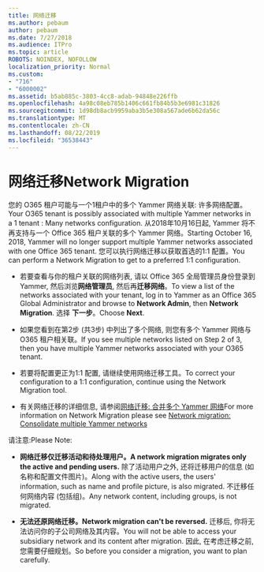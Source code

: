```yaml
---
title: 网络迁移
ms.author: pebaum
author: pebaum
ms.date: 7/27/2018
ms.audience: ITPro
ms.topic: article
ROBOTS: NOINDEX, NOFOLLOW
localization_priority: Normal
ms.custom:
- "716"
- "6000002"
ms.assetid: b5ab885c-3803-4cc8-adab-94848e226ffb
ms.openlocfilehash: 4a98c08eb785b1406c661fb84b5b3e6981c31826
ms.sourcegitcommit: 1d98db8acb9959aba3b5e308a567ade6b62da56c
ms.translationtype: MT
ms.contentlocale: zh-CN
ms.lasthandoff: 08/22/2019
ms.locfileid: "36538443"
---
```

# <a name="network-migration"></a><span data-ttu-id="90a3f-102">网络迁移</span><span class="sxs-lookup"><span data-stu-id="90a3f-102">Network Migration</span></span>

<span data-ttu-id="90a3f-103">您的 O365 租户可能与一个1租户中的多个 Yammer 网络关联: 许多网络配置。</span><span class="sxs-lookup"><span data-stu-id="90a3f-103">Your O365 tenant is possibly associated with multiple Yammer networks in a 1 tenant : Many networks configuration.</span></span> <span data-ttu-id="90a3f-104">从2018年10月16日起, Yammer 将不再支持与一个 Office 365 租户关联的多个 Yammer 网络。</span><span class="sxs-lookup"><span data-stu-id="90a3f-104">Starting October 16, 2018, Yammer will no longer support multiple Yammer networks associated with one Office 365 tenant.</span></span> <span data-ttu-id="90a3f-105">您可以执行网络迁移以获取首选的1:1 配置。</span><span class="sxs-lookup"><span data-stu-id="90a3f-105">You can perform a Network Migration to get to a preferred 1:1 configuration.</span></span>
  
- <span data-ttu-id="90a3f-106">若要查看与你的租户关联的网络列表, 请以 Office 365 全局管理员身份登录到 Yammer, 然后浏览**网络管理员**, 然后再**迁移网络**。</span><span class="sxs-lookup"><span data-stu-id="90a3f-106">To view a list of the networks associated with your tenant, log in to Yammer as an Office 365 Global Administrator and browse to **Network Admin**, then **Network Migration**.</span></span> <span data-ttu-id="90a3f-107">选择 **下一步**。</span><span class="sxs-lookup"><span data-stu-id="90a3f-107">Choose **Next**.</span></span>

- <span data-ttu-id="90a3f-108">如果您看到在第2步 (共3步) 中列出了多个网络, 则您有多个 Yammer 网络与 O365 租户相关联。</span><span class="sxs-lookup"><span data-stu-id="90a3f-108">If you see multiple networks listed on Step 2 of 3, then you have multiple Yammer networks associated with your O365 tenant.</span></span>

- <span data-ttu-id="90a3f-109">若要将配置更正为1:1 配置, 请继续使用网络迁移工具。</span><span class="sxs-lookup"><span data-stu-id="90a3f-109">To correct your configuration to a 1:1 configuration, continue using the Network Migration tool.</span></span>

- <span data-ttu-id="90a3f-110">有关网络迁移的详细信息, 请参阅[网络迁移: 合并多个 Yammer 网络](https://support.office.com/article/a22c1b20-9231-4ce2-a916-392b1056d002)</span><span class="sxs-lookup"><span data-stu-id="90a3f-110">For more information on Network Migration please see [Network migration: Consolidate multiple Yammer networks](https://support.office.com/article/a22c1b20-9231-4ce2-a916-392b1056d002)</span></span>

<span data-ttu-id="90a3f-111">请注意:</span><span class="sxs-lookup"><span data-stu-id="90a3f-111">Please Note:</span></span>
  
- <span data-ttu-id="90a3f-112">**网络迁移仅迁移活动和待处理用户。**</span><span class="sxs-lookup"><span data-stu-id="90a3f-112">**A network migration migrates only the active and pending users.**</span></span> <span data-ttu-id="90a3f-113">除了活动用户之外, 还将迁移用户的信息 (如名称和配置文件图片)。</span><span class="sxs-lookup"><span data-stu-id="90a3f-113">Along with the active users, the users' information, such as name and profile picture, is also migrated.</span></span> <span data-ttu-id="90a3f-114">不迁移任何网络内容 (包括组)。</span><span class="sxs-lookup"><span data-stu-id="90a3f-114">Any network content, including groups, is not migrated.</span></span>

- <span data-ttu-id="90a3f-115">**无法还原网络迁移。**</span><span class="sxs-lookup"><span data-stu-id="90a3f-115">**Network migration can't be reversed.**</span></span> <span data-ttu-id="90a3f-116">迁移后, 你将无法访问你的子公司网络及其内容。</span><span class="sxs-lookup"><span data-stu-id="90a3f-116">You will not be able to access your subsidiary network and its content after migration.</span></span> <span data-ttu-id="90a3f-117">因此, 在考虑迁移之前, 您需要仔细规划。</span><span class="sxs-lookup"><span data-stu-id="90a3f-117">So before you consider a migration, you want to plan carefully.</span></span>
